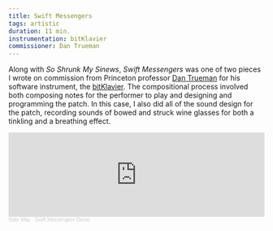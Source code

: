 ```yaml
---
title: Swift Messengers
tags: artistic
duration: 11 min.
instrumentation: bitKlavier
commissioner: Dan Trueman
---
```

Along with *So Shrunk My Sinews*, *Swift Messengers* was one of two pieces I wrote on commission from Princeton professor [Dan Trueman](http://manyarrowsmusic.com/) for his software instrument, the [bitKlavier](https://bitklavier.com/). The compositional process involved both composing notes for the performer to play and designing and programming the patch. In this case, I also did all of the sound design for the patch, recording sounds of bowed and struck wine glasses for both a tinkling and a breathing effect.

<iframe width="100%" height="166" scrolling="no" frameborder="no" allow="autoplay" src="https://w.soundcloud.com/player/?url=https%3A//api.soundcloud.com/tracks/1216515349%3Fsecret_token%3Ds-UBfRVQzH2og&color=%23ff5500&auto_play=false&hide_related=false&show_comments=true&show_user=true&show_reposts=false&show_teaser=true"></iframe><div style="font-size: 10px; color: #cccccc;line-break: anywhere;word-break: normal;overflow: hidden;white-space: nowrap;text-overflow: ellipsis; font-family: Interstate,Lucida Grande,Lucida Sans Unicode,Lucida Sans,Garuda,Verdana,Tahoma,sans-serif;font-weight: 100;"><a href="https://soundcloud.com/natemay" title="Nate May" target="_blank" style="color: #cccccc; text-decoration: none;">Nate May</a> · <a href="https://soundcloud.com/natemay/swift-messengers-demo/s-UBfRVQzH2og" title="Swift Messengers Demo" target="_blank" style="color: #cccccc; text-decoration: none;">Swift Messengers Demo</a></div>